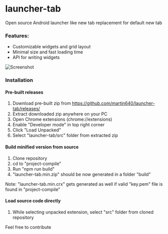 # launcher-tab
Open source Android launcher like new tab replacement for default new tab

### Features:
- Customizable widgets and grid layout
- Minimal size and fast loading time
- API for writing widgets

![Screenshot](https://i.ibb.co/QdyPc0c/Captura-de-pantalla-2021-01-28-123803.png "Screenshot")

### Installation
#### Pre-built releases
1. Download pre-built zip from https://github.com/martin640/launcher-tab/releases/
2. Extract downloaded zip anywhere on your PC
3. Open Chrome extensions (chrome://extensions)
4. Enable "Developer mode" in top right corner
5. Click "Load Unpacked"
6. Select "launcher-tab/src" folder from extracted zip

#### Build minified version from source
1. Clone repository
2. cd to "project-compile"
3. Run "npm run build"
4. "launcher-tab.min.zip" should be now generated in a folder "build"

Note: "launcher-tab.min.crx" gets generated as well if valid "key.pem" file is found in "project-compile"

#### Load source code directly
1. While selecting unpacked extension, select "src" folder from cloned repository

Feel free to contribute
